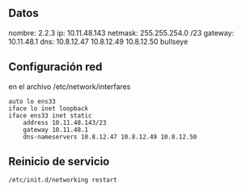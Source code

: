 ## Datos
nombre: 2.2.3
ip: 10.11.48.143
netmask: 255.255.254.0  /23
gateway: 10.11.48.1
dns: 10.8.12.47 10.8.12.49 10.8.12.50
bullseye
## Configuración red
en el archivo /etc/network/interfares
```
auto lo ens33
iface lo inet loopback
iface ens33 inet static
	address 10.11.48.143/23
	gateway 10.11.48.1
	dns-nameservers 10.8.12.47 10.8.12.49 10.8.12.50
```
## Reinicio de servicio
```
/etc/init.d/networking restart
```